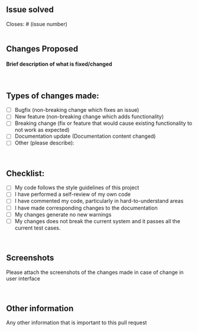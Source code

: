 ## Issue solved

Closes: # (issue number)
<br/><br/>

## Changes Proposed

#### Brief description of what is fixed/changed

<br/>

## Types of changes made:

<!--Put an `x` in the boxes that apply-->

-   [ ] Bugfix (non-breaking change which fixes an issue)
-   [ ] New feature (non-breaking change which adds functionality)
-   [ ] Breaking change (fix or feature that would cause existing functionality to not work as expected)
-   [ ] Documentation update (Documentation content changed)
-   [ ] Other (please describe):

<br/>

## Checklist:

<!--Put an `x` in the boxes that apply-->

-   [ ] My code follows the style guidelines of this project
-   [ ] I have performed a self-review of my own code
-   [ ] I have commented my code, particularly in hard-to-understand areas
-   [ ] I have made corresponding changes to the documentation
-   [ ] My changes generate no new warnings
-   [ ] My changes does not break the current system and it passes all the current test cases.

<br/>

## Screenshots

Please attach the screenshots of the changes made in case of change in user interface

<br/>

## Other information

Any other information that is important to this pull request
